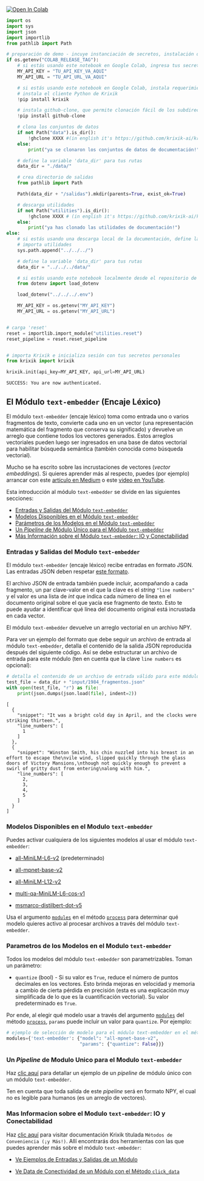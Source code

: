 <a href="https://colab.research.google.com/github/krixik-ai/krixik-docs/blob/main/docs/modules/ai_modules/text-embedder_module.ipynb" target="_parent"><img src="https://colab.research.google.com/assets/colab-badge.svg" alt="Open In Colab"/></a>


```python
import os
import sys
import json
import importlib
from pathlib import Path

# preparación de demo - incuye instanciación de secretos, instalación de requerimientos, y definición de rutas
if os.getenv("COLAB_RELEASE_TAG"):
    # si estás usando este notebook en Google Colab, ingresa tus secretos acá
    MY_API_KEY = "TU_API_KEY_VA_AQUI"
    MY_API_URL = "TU_API_URL_VA_AQUI"

    # si estás usando este notebook en Google Colab, instala requerimientos y descarga los subdirectorios requeridos
    # instala el cliente Python de Krixik
    !pip install krixik

    # instala github-clone, que permite clonación fácil de los subdirectorios del repositorio de documentación XXX
    !pip install github-clone

    # clona los conjuntos de datos
    if not Path("data").is_dir():
        !ghclone XXXX #(in english it's https://github.com/krixik-ai/krixik-docs/tree/main/data)
    else:
        print("ya se clonaron los conjuntos de datos de documentación!")

    # define la variable 'data_dir' para tus rutas
    data_dir = "./data/"

    # crea directorio de salidas
    from pathlib import Path

    Path(data_dir + "/salidas").mkdir(parents=True, exist_ok=True)

    # descarga utilidades
    if not Path("utilities").is_dir():
        !ghclone XXXX # (in english it's https://github.com/krixik-ai/krixik-docs/tree/main/utilities)
    else:
        print("ya has clonado las utilidades de documentación!")
else:
    # si estás usando una descarga local de la documentación, define las rutas relativas a la estructura local de la documentación
    # importa utilidades
    sys.path.append("../../../")

    # define la variable 'data_dir' para tus rutas
    data_dir = "../../../data/"

    # si estás usando este notebook localmente desde el repositorio de documentación Krixik, carga tus secretos de un archivo .env ubicado en la base del repositorio de documentación
    from dotenv import load_dotenv

    load_dotenv("../../../.env")

    MY_API_KEY = os.getenv("MY_API_KEY")
    MY_API_URL = os.getenv("MY_API_URL")


# carga 'reset'
reset = importlib.import_module("utilities.reset")
reset_pipeline = reset.reset_pipeline


# importa Krixik e inicializa sesión con tus secretos personales
from krixik import krixik

krixik.init(api_key=MY_API_KEY, api_url=MY_API_URL)
```

    SUCCESS: You are now authenticated.


## El Módulo `text-embedder` (Encaje Léxico)

El módulo `text-embedder` (encaje léxico) toma como entrada uno o varios fragmentos de texto, convierte cada uno en un vector (una representación matemática del fragmento que conserva su significado) y devuelve un arreglo que contiene todos los vectores generados. Estos arreglos vectoriales pueden luego ser ingresados en una base de datos vectorial para habilitar búsqueda semántica (también conocida como búsqueda vectorial).

Mucho se ha escrito sobre las incrustaciones de vectores (*vector embeddings*). Si quieres aprender más al respecto, puedes (por ejemplo) arrancar con este [artículo en Medium](https://devjaime.medium.com/qu%C3%A9-son-las-incrustaciones-de-vectores-en-ia-y-llm-5e4a4bce454e) o este [video en YouTube](https://www.youtube.com/watch?v=Vy7WwP5ULPg).

Esta introducción al módulo `text-embedder` se divide en las siguientes secciones:

- [Entradas y Salidas del Módulo `text-embedder`](#entradas-y-salidas-del-modulo-text-embedder)
- [Modelos Disponibles en el Módulo `text-embedder`](#modelos-disponibles-en-el-modulo-text-embedder)
- [Parámetros de los Modelos en el Módulo `text-embedder`](#parametros-de-los-modelos-en-el-modulo-text-embedder)
- [Un *Pipeline* de Módulo Único para el Módulo `text-embedder`](#un-pipeline-de-modulo-unico-para-el-modulo-text-embedder)
- [Más Información sobre el Módulo `text-embedder`: IO y Conectabilidad](#mas-informacion-sobre-el-modulo-text-embedder-io-y-conectabilidad)

### Entradas y Salidas del Modulo `text-embedder`

El módulo `text-embedder` (encaje léxico) recibe entradas en formato JSON. Las entradas JSON deben respetar [este formato](../../sistema/parametros_y_procesar_archivos_a_traves_de_pipelines/formato_JSON_entrada.md).

El archivo JSON de entrada también puede incluir, acompañando a cada fragmento, un par clave-valor en el que la clave es el *string* `"line numbers"` y el valor es una lista de *int* que indica cada número de línea en el documento original sobre el que yacía ese fragmento de texto. Esto te puede ayudar a identificar qué línea del documento original está incrustada en cada vector. 

El módulo `text-embedder` devuelve un arreglo vectorial en un archivo NPY.

Para ver un ejemplo del formato que debe seguir un archivo de entrada al módulo `text-embedder`, detalla el contenido de la salida JSON reproducida después del siguiente código. Así se debe estructurar un archivo de entrada para este módulo (ten en cuenta que la clave `line numbers` es opcional):


```python
# detalla el contenido de un archivo de entrada válido para este módulo
test_file = data_dir + "input/1984_fragmentos.json"
with open(test_file, "r") as file:
    print(json.dumps(json.load(file), indent=2))
```

    [
      {
        "snippet": "It was a bright cold day in April, and the clocks were striking thirteen.",
        "line_numbers": [
          1
        ]
      },
      {
        "snippet": "Winston Smith, his chin nuzzled into his breast in an effort to escape the\nvile wind, slipped quickly through the glass doors of Victory Mansions,\nthough not quickly enough to prevent a swirl of gritty dust from entering\nalong with him.",
        "line_numbers": [
          2,
          3,
          4,
          5
        ]
      }
    ]


### Modelos Disponibles en el Modulo `text-embedder`

Puedes activar cualquiera de los siguientes modelos al usar el módulo `text-embedder`:

- [all-MiniLM-L6-v2](https://huggingface.co/sentence-transformers/all-MiniLM-L6-v2) (predeterminado)

- [all-mpnet-base-v2](https://huggingface.co/sentence-transformers/all-mpnet-base-v2)

- [all-MiniLM-L12-v2](https://huggingface.co/sentence-transformers/all-MiniLM-L12-v2)

- [multi-qa-MiniLM-L6-cos-v1](https://huggingface.co/sentence-transformers/multi-qa-MiniLM-L6-cos-v1)

- [msmarco-distilbert-dot-v5](https://huggingface.co/sentence-transformers/msmarco-distilbert-dot-v5)

Usa el argumento [`modules`](../../sistema/parametros_y_procesar_archivos_a_traves_de_pipelines/metodo_process_procesar.md#seleccion-de-modelo-por-medio-del-argumento-modules) en el método [`process`](../../sistema/parametros_y_procesar_archivos_a_traves_de_pipelines/metodo_process_procesar.md) para determinar qué modelo quieres activo al procesar archivos a través del módulo `text-embedder`.

### Parametros de los Modelos en el Modulo `text-embedder`

Todos los modelos del módulo `text-embedder` son parametrizables. Toman un parámetro:

- `quantize` (bool) - Si su valor es `True`, reduce el número de puntos decimales en los vectores. Esto brinda mejoras en velocidad y memoria a cambio de cierta pérdida en precisión (esta es una explicación muy simplificada de lo que es la cuantificación vectorial). Su valor predeterminado es `True`.

Por ende, al elegir qué modelo usar a través del argumento [`modules`](../../sistema/parametros_y_procesar_archivos_a_traves_de_pipelines/metodo_process_procesar.md#seleccion-de-modelo-por-medio-del-argumento-modules) del método [`process`](../../sistema/parametros_y_procesar_archivos_a_traves_de_pipelines/metodo_process_procesar.md), `params` puede incluir un valor para `quantize`. Por ejemplo:

```python
# ejemplo de selección de modelo para el módulo text-embedder en el método process
modules={'text-embedder': {"model": "all-mpnet-base-v2",
                           "params": {"quantize": False}}}
```

### Un *Pipeline* de Modulo Unico para el Modulo `text-embedder`

Haz [clic aquí](../../ejemplos/ejemplos_pipelines_modulo_unico/unico_text-embedder_encaje_lexico.md) para detallar un ejemplo de un *pipeline* de módulo único con un módulo `text-embedder`.

Ten en cuenta que toda salida de este *pipeline* será en formato NPY, el cual no es legible para humanos (es un arreglo de vectores).

### Mas Informacion sobre el Modulo `text-embedder`: IO y Conectabilidad

Haz [clic aquí](../../sistema/metodos_de_conveniencia/metodos_de_conveniencia.md) para visitar documentación Krixik titulada `Métodos de Conveniencia (¡y Más!)`. Allí encontrarás dos herramientas con las que puedes aprender más sobre el módulo `text-embedder`: 

- [Ve Ejemplos de Entradas y Salidas de un Módulo](../../sistema/metodos_de_conveniencia/metodos_de_conveniencia.md#ve-ejemplos-de-entradas-y-salidas-de-un-modulo)

- [Ve Data de Conectividad de un Módulo con el Método `click_data`](../../sistema/metodos_de_conveniencia/metodos_de_conveniencia.md#ve-data-de-conectividad-de-un-modulo-con-el-metodo-click_data)
